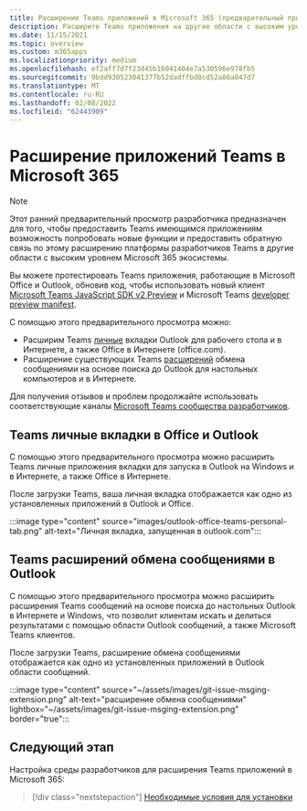 ```yaml
---
title: Расширение Teams приложений в Microsoft 365 (предварительный просмотр)
description: Расширите Teams приложения на другие области с высоким уровнем Microsoft 365
ms.date: 11/15/2021
ms.topic: overview
ms.custom: m365apps
ms.localizationpriority: medium
ms.openlocfilehash: ef2aff7d7f23d45b16041404e7a530596e978fb5
ms.sourcegitcommit: 9bdd930523041377b52dadffbd8cd52a86a047d7
ms.translationtype: MT
ms.contentlocale: ru-RU
ms.lasthandoff: 02/08/2022
ms.locfileid: "62443909"
---
```

# <a name="extend-teams-apps-across-microsoft-365"></a>Расширение приложений Teams в Microsoft 365

> [!NOTE]
> Этот ранний предварительный просмотр разработчика предназначен для того, чтобы предоставить Teams имеющимся приложениям возможность попробовать новые функции и предоставить [](/microsoftteams/platform/feedback) обратную связь по этому расширению платформы разработчиков Teams в другие области с высоким уровнем Microsoft 365 экосистемы.

Вы можете протестировать Teams приложения, работающие в Microsoft Office и Outlook, обновив код, чтобы использовать новый клиент [Microsoft Teams JavaScript SDK v2 Preview](using-teams-client-sdk-preview.md) и Microsoft Teams [developer preview manifest](../resources/schema/manifest-schema-dev-preview.md).

С помощью этого предварительного просмотра можно:

- Расширим Teams [личные](/microsoftteams/platform/tabs/how-to/create-personal-tab) вкладки Outlook для рабочего стола и в Интернете, а также Office в Интернете (office.com).
- Расширение существующих Teams [расширений](/microsoftteams/platform/messaging-extensions/how-to/search-commands/define-search-command) обмена сообщениями на основе поиска до Outlook для настольных компьютеров и в Интернете.

Для получения отзывов и проблем продолжайте использовать соответствующие каналы [Microsoft Teams сообщества разработчиков](/microsoftteams/platform/feedback).

## <a name="teams-personal-tabs-in-office-and-outlook"></a>Teams личные вкладки в Office и Outlook

С помощью этого предварительного просмотра можно расширить Teams личные приложения вкладки для запуска в Outlook на Windows и в Интернете, а также Office в Интернете.

После загрузки Teams, ваша личная вкладка отображается как одно из установленных приложений в Outlook и Office.

:::image type="content" source="images/outlook-office-teams-personal-tab.png" alt-text="Личная вкладка, запущенная в outlook.com":::

## <a name="teams-messaging-extensions-in-outlook"></a>Teams расширений обмена сообщениями в Outlook

С помощью этого предварительного просмотра можно расширить расширения Teams сообщений на основе поиска до настольных Outlook в Интернете и Windows, что позволит клиентам искать и делиться результатами с помощью области Outlook сообщений, а также Microsoft Teams клиентов.

После загрузки Teams, расширение обмена сообщениями отображается как одно из установленных приложений в Outlook области сообщений.

:::image type="content" source="~/assets/images/git-issue-msging-extension.png" alt-text="расширение обмена сообщениями" lightbox="~/assets/images/git-issue-msging-extension.png" border="true":::

## <a name="next-step"></a>Следующий этап

Настройка среды разработчиков для расширения Teams приложений в Microsoft 365:

> [!div class="nextstepaction"]
> [Необходимые условия для установки](prerequisites.md)
